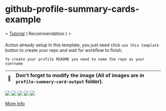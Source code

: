 # github-profile-summary-cards-example

:star: [Tutorial](https://github.com/jihyo0331/github-profile-summary-cards/wiki/Tutorial) ( Recommendation ) :star:

Action already setup In this template, you just need click `use this template` button to create your repo and wait for workflow to finish.

```To create your profile README you need to name the repo as your username```

| :bell: | Don't forget to modify the image (All of images are in `profile-summary-card-output` folder). |
| :-------: | :-------------------------------------------------------------------------------------------------------- |

[![](https://raw.githubusercontent.com/jihyo0331/github-profile-summary-cards-example/master/profile-summary-card-output/vue/0-profile-details.svg)](https://github.com/jihyo0331/github-profile-summary-cards)
[![](https://raw.githubusercontent.com/jihyo0331/github-profile-summary-cards-example/master/profile-summary-card-output/vue/1-repos-per-language.svg)](https://github.com/jihyo0331/github-profile-summary-cards) [![](https://raw.githubusercontent.com/jihyo0331/github-profile-summary-cards-example/master/profile-summary-card-output/vue/2-most-commit-language.svg)](https://github.com/jihyo0331/github-profile-summary-cards)
[![](https://raw.githubusercontent.com/jihyo0331/github-profile-summary-cards-example/master/profile-summary-card-output/vue/3-stats.svg)](https://github.com/jihyo0331/github-profile-summary-cards) [![](https://raw.githubusercontent.com/jihyo0331/github-profile-summary-cards-example/master/profile-summary-card-output/vue/4-productive-time.svg)](https://github.com/jihyo0331/github-profile-summary-cards)

[More Info](https://github.com/jihyo0331/github-profile-summary-cards)
